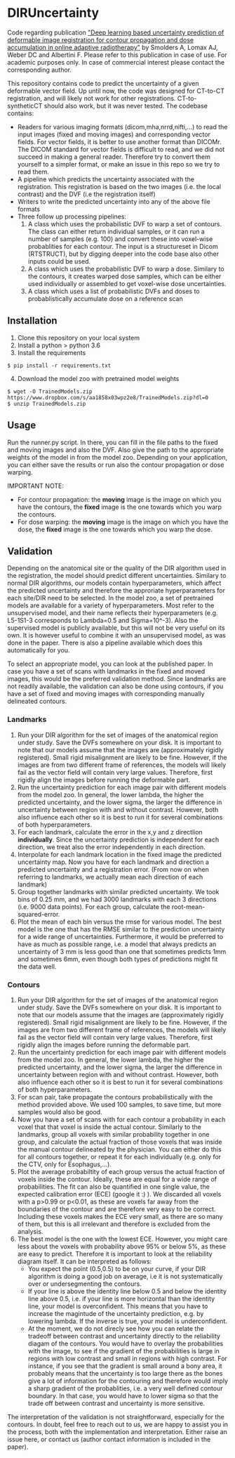 # DIRUncertainty
Code regarding publication ["Deep learning based uncertainty prediction of deformable image registration for contour propagation and dose accumulation in online adaptive radiotherapy"](doi.org/10.1088/1361-6560/ad0282) by Smolders A, Lomax AJ, Weber DC and Albertini F. Please refer to this publication in case of use. For academic purposes only. In case of commercial interest please contact the corresponding author.

This repository contains code to predict the uncertainty of a given deformable vector field. Up until now, the code was designed for CT-to-CT registration, and will likely not work for other registrations. CT-to-syntheticCT should also work, but it was never tested. The codebase contains:
- Readers for various imaging formats (dicom,mha,nrrd,nifti,...) to read the input images (fixed and moving images) and corresponding vector fields. For vector fields, it is better to use another format than DICOMr. The DICOM standard for vector fields is difficult to read, and we did not succeed in making a general reader. Therefore try to convert them yourself to a simpler format, or make an issue in this repo so we try to read them.
- A pipeline which predicts the uncertainty associated with the registration. This registration is based on the two images (i.e. the local contrast) and the DVF (i.e the registration itself)
- Writers to write the predicted uncertainty into any of the above file formats
- Three follow up processing pipelines:
  1. A class which uses the probabilistic DVF to warp a set of contours. The class can either return individual samples, or it can run a number of samples (e.g. 100) and convert these into voxel-wise probablities for each contour. The input is a structureset in Dicom (RTSTRUCT), but by digging deeper into the code base also other inputs could be used.
  2. A class which uses the probabilistic DVF to warp a dose. Similary to the contours, it creates warped dose samples, which can be either used individually or assembled to get voxel-wise dose uncertainties.
  3. A class which uses a list of probabilistic DVFs and doses to probablistically accumulate dose on a reference scan

## Installation
1. Clone this repository on your local system
2. Install a python > python 3.6
3. Install the requirements 
```
$ pip install -r requirements.txt
```
4. Download the model zoo with pretrained model weights
```
$ wget -O TrainedModels.zip https://www.dropbox.com/s/aa1858x03wpz2e8/TrainedModels.zip?dl=0
$ unzip TrainedModels.zip
```

## Usage
Run the runner.py script. In there, you can fill in the file paths to the fixed and moving images and also the DVF. Also give the path to the appropriate weights of the model in from the model zoo. Depending on your application, you can either save the results or run also the contour propagation or dose warping.

IMPORTANT NOTE: 

- For contour propagation: the **moving** image is the image on which you have the contours, the **fixed** image is the one towards which you warp the contours.
- For dose warping: the **moving** image is the image on which you have the dose, the **fixed** image is the one towards which you warp the dose.

## Validation

Depending on the anatomical site or the quality of the DIR algorithm used in the registration, the model should predict different uncertainties. Similary to normal DIR algorithms, our models contain hyperparameters, which affect the predicted uncertainty and therefore the approriate hyperparameters for each site/DIR need to be selected. In the model zoo, a set of pretrained models are available for a variety of hyperparameters. Most refer to the unsupervised model, and their name reflects their hyperparameters (e.g. L5-1S1-3 corresponds to Lambda=0.5 and Sigma=10^-3). Also the supervised model is publicly available, but this will not be very useful on its own. It is however useful to combine it with an unsupervised model, as was done in the paper. There is also a pipeline available which does this automatically for you.

To select an appropriate model, you can look at the published paper. In case you have a set of scans with landmarks in the fixed and moved images, this would be the preferred validation method. Since landmarks are not readily available, the validation can also be done using contours, if you have a set of fixed and moving images with corresponding manually delineated contours.
### Landmarks

1. Run your DIR algorithm for the set of images of the anatomical region under study. Save the DVFs somewhere on your disk. It is important to note that our models assume that the images are (approximately rigidly registered). Small rigid misalignment are likely to be fine. However, if the images are from two different frame of references, the models will likely fail as the vector field will contain very large values. Therefore, first rigidly align the images before running the deformable part.
2. Run the uncertainty prediction for each image pair with different models from the model zoo. In general, the lower lambda, the higher the predicted uncertainty, and the lower sigma, the larger the difference in uncertainty between region with and without contrast. However, both also influence each other so it is best to run it for several combinations of both hyperparameters. 
3. For each landmark, calculate the error in the x,y and z directlion **individually**. Since the uncertainty prediction is independent for each direction, we treat also the error independently in each direction.
4. Interpolate for each landmark location in the fixed image the predicted uncertainty map. Now you have for each landmark and direction a predicted uncertainty and a registration error. (From now on when referring to landmarks, we actually mean each direction of each landmark)
5. Group together landmarks with similar predicted uncertainty. We took bins of 0.25 mm, and we had 3000 landmarks with each 3 directions (i.e. 9000 data points). For each group, calculate the root-mean-squared-error. 
6. Plot the mean of each bin versus the rmse for various model. The best model is the one that has the RMSE similar to the prediction uncertainty for a wide range of uncertainties. Furthermore, it would be preferred to have as much as possible range, i.e. a model that always predicts an uncertainty of 3 mm is less good than one that sometimes predicts 1mm and sometimes 6mm, even though both types of predictions might fit the data well.

### Contours

1. Run your DIR algorithm for the set of images of the anatomical region under study. Save the DVFs somewhere on your disk. It is important to note that our models assume that the images are (approximately rigidly registered). Small rigid misalignment are likely to be fine. However, if the images are from two different frame of references, the models will likely fail as the vector field will contain very large values. Therefore, first rigidly align the images before running the deformable part.
2. Run the uncertainty prediction for each image pair with different models from the model zoo. In general, the lower lambda, the higher the predicted uncertainty, and the lower sigma, the larger the difference in uncertainty between region with and without contrast. However, both also influence each other so it is best to run it for several combinations of both hyperparameters. 
3. For scan pair, take propagate the contours probabilistically with the method provided above. We used 100 samples, to save time, but more samples would also be good. 
4. Now you have a set of scans with for each contour a probability in each voxel that that voxel is inside the actual contour. Similarly to the landmarks, group all voxels with similar probability together in one group, and calculate the actual fraction of those voxels that was inside the manual contour delineated by the physician. You can either do this for all contours together, or repeat it for each individually (e.g. only for the CTV, only for Esophagus,...). 
5. Plot the average probabiltity of each group versus the actual fraction of voxels inside the contour. Ideally, these are equal for a wide range of probabilities. The fit can also be quantified in one single value, the expected calibration error (ECE) (google it :) ). We discarded all voxels with a p>0.99 or p<0.01, as these are voxels far away from the boundaries of the contour and are therefore very easy to be correct. Including these voxels makes the ECE very small, as there are so many of them, but this is all irrelevant and therefore is excluded from the analysis.
6. The best model is the one with the lowest ECE. However, you might care less about the voxels with probability above 95% or below 5%, as these are easy to predict. Therefore it is important to look at the reliability diagram itself. It can be interpreted as follows:
   - You expect the point (0.5,0.5) to be on your curve, if your DIR algorithm is doing a good job on average, i.e it is not systematically over or undersegmenting the contours.
   - If your line is above the identity line below 0.5 and below the identity line above 0.5, i.e. if your line is more horizontal than the identity line, your model is overconfident. This means that you have to increase the magintude of the uncertainty prediction, e.g. by lowering lambda. If the inverse is true, your model is underconfident.
   - At the moment, we do not direcly see how you can relate the tradeoff between contrast and uncertainty directly to the reliability diagam of the contours. You would have to overlay the probabilities with the image, to see if the gradient of the probabilities is large in regions with low contrast and small in regions with high contrast. For instance, if you see that the gradient is small around a bony area, it probably means that the uncertainty is too large there as the bones give a lot of information for the contouring and therefore would imply a sharp gradient of the probablities, i.e. a very well defined contour boundary. In that case, you would have to lower sigma so that the trade off between contrast and uncertainty is more sensitive. 

The interpretation of the validation is not straightforward, especially for the contours. In doubt, feel free to reach out to us, we are happy to assist you in the process, both with the implementation and interpretation. Either raise an issue here, or contact us (author contact information is included in the paper).
